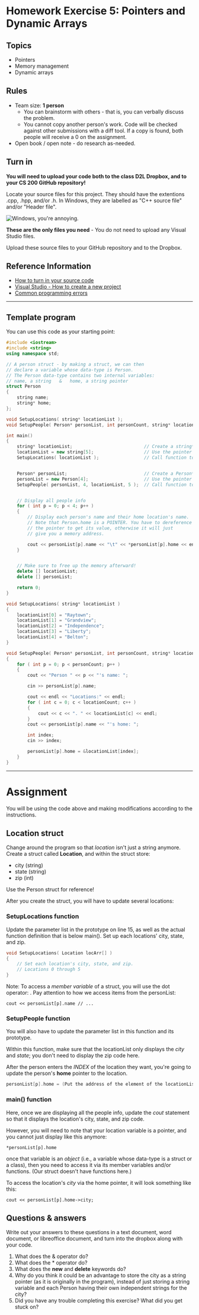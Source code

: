 # Homework Exercise 5: Pointers and Dynamic Arrays

## Topics

* Pointers
* Memory management
* Dynamic arrays

## Rules

* Team size: **1 person**
    * You can brainstorm with others - that is, you can verbally discuss the problem.
    * You cannot copy another person's work. 
    Code will be checked against other submissions with a diff tool.
    If a copy is found, both people will receive a 0 on the assignment.
* Open book / open note - do research as-needed.

## Turn in

**You will need to upload your code both to the class D2L Dropbox, and to your CS 200 GitHub repository!**

Locate your source files for this project. They should have the extentions .cpp, .hpp, and/or .h. In Windows, they are labelled as "C++ source file" and/or "Header file". 

![Windows, you're annoying.](https://github.com/Rachels-Courses/Course-Common-Files/raw/master/How-to/images/sourcefiles.png)

**These are the only files you need** - You do not need to upload any Visual Studio files.

Upload these source files to your GitHub repository and to the Dropbox.

## Reference Information

* [How to turn in your source code](https://github.com/Rachels-Courses/Course-Common-Files/blob/master/How-to/Turning%20in%20source%20code.md)
* [Visual Studio - How to create a new project](https://github.com/Rachels-Courses/Course-Common-Files/blob/master/How-to/New%20project%20-%20Visual%20Studio.md)
* [Common programming errors](https://github.com/Rachels-Courses/Course-Common-Files/blob/master/Review/Common-errors.md)


---

## Template program

You can use this code as your starting point:

```c++
#include <iostream>
#include <string>
using namespace std;

// A person struct - by making a struct, we can then
// declare a variable whose data-type is Person.
// The Person data-type contains two internal variables:
// name, a string	&	home, a string pointer
struct Person
{
	string name;
	string* home;
};

void SetupLocations( string* locationList );
void SetupPeople( Person* personList, int personCount, string* locationList, int locationCount );

int main()
{
	string* locationList;							// Create a string* pointer
	locationList = new string[5];					// Use the pointer to create a dynamic array
	SetupLocations( locationList );					// Call function to set up data


	Person* personList;								// Create a Person* pointer
	personList = new Person[4];						// Use the pointer to create a dynamic array
	SetupPeople( personList, 4, locationList, 5 );	// Call function to set up data


	// Display all people info
	for ( int p = 0; p < 4; p++ )
	{
		// Display each person's name and their home location's name.
		// Note that Person.home is a POINTER. You have to dereference
		// the pointer to get its value, otherwise it will just
		// give you a memory address.

		cout << personList[p].name << "\t" << *personList[p].home << endl;
	}


	// Make sure to free up the memory afterward!
	delete [] locationList;
	delete [] personList;

	return 0;
}

void SetupLocations( string* locationList )
{
	locationList[0] = "Raytown";
	locationList[1] = "Grandview";
	locationList[2] = "Independence";
	locationList[3] = "Liberty";
	locationList[4] = "Belton";
}

void SetupPeople( Person* personList, int personCount, string* locationList, int locationCount )
{
	for ( int p = 0; p < personCount; p++ )
	{
		cout << "Person " << p << "'s name: ";

		cin >> personList[p].name;

		cout << endl << "Locations:" << endl;
		for ( int c = 0; c < locationCount; c++ )
		{
			cout << c << ". " << locationList[c] << endl;
		}
		cout << personList[p].name << "'s home: ";

		int index;
		cin >> index;

		personList[p].home = &locationList[index];
	}
}
```



---

# Assignment

You will be using the code above and making modifications according
to the instructions.

## Location struct

Change around the program so that *location* isn't just a string anymore.
Create a struct called **Location**, and within the struct store:

* city (string)
* state (string)
* zip (int)

Use the Person struct for reference!

After you create the struct, you will have to update several locations:

### SetupLocations function

Update the parameter list in the prototype on line 15, as well
as the actual function definition that is below main().
Set up each locations' city, state, and zip.

```c++
void SetupLocations( Location locArr[] )
{
	// Set each location's city, state, and zip.
	// Locations 0 through 5
}
```

Note: To access a *member variable* of a struct, you will use the
dot operator: . Pay attention to how we access items from the personList:

	cout << personList[p].name // ...

### SetupPeople function

You will also have to update the parameter list in this function and
its prototype.

Within this function, make sure that the locationList only displays
the *city* and *state*; you don't need to display the zip code here.

After the person enters the *INDEX* of the location they want,
you're going to update the person's **home** pointer to the location.

```c++
personList[p].home = (Put the address of the element of the locationList array)
```

### main() function

Here, once we are displaying all the people info, update the *cout*
statement so that it displays the location's city, state, and zip code.

However, you will need to note that your location variable is a pointer,
and you cannot just display like this anymore:

	*personList[p].home

once that variable is an *object* (i.e., a variable whose data-type is
a struct or a class), then you need to access it via its member
variables and/or functions. (Our struct doesn't have functions here.)

To access the location's *city* via the home pointer, it will look something
like this:

	cout << personList[p].home->city;



## Questions & answers

Write out your answers to these questions in a text document,
word document, or libreoffice document, and turn into the dropbox
along with your code.

1. What does the & operator do?
1. What does the * operator do?
1. What does the **new** and **delete** keywords do?
1. Why do you think it could be an advantage to store the city
as a string pointer (as it is originally in the program), instead
of just storing a string variable and each Person having their
own independent strings for the city?
1. Did you have any trouble completing this exercise? What did you get stuck on?



